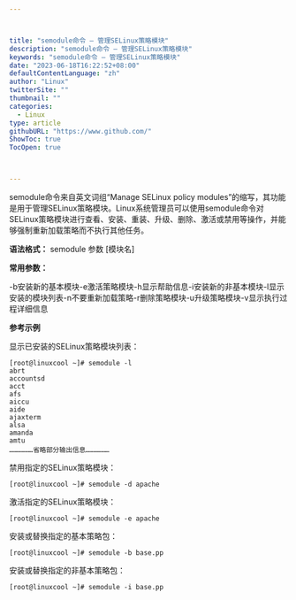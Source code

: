 ```yaml
---



title: "semodule命令 – 管理SELinux策略模块"
description: "semodule命令 – 管理SELinux策略模块"
keywords: "semodule命令 – 管理SELinux策略模块"
date: "2023-06-18T16:22:52+08:00"
defaultContentLanguage: "zh"
author: "Linux"
twitterSite: ""
thumbnail: ""
categories:
  - Linux
type: article
githubURL: "https://www.github.com/"
ShowToc: true
TocOpen: true



---
```


semodule命令来自英文词组“Manage SELinux policy modules”的缩写，其功能是用于管理SELinux策略模块。Linux系统管理员可以使用semodule命令对SELinux策略模块进行查看、安装、重装、升级、删除、激活或禁用等操作，并能够强制重新加载策略而不执行其他任务。

**语法格式：** semodule 参数 [模块名]

**常用参数：**

-b安装新的基本模块-e激活策略模块-h显示帮助信息-i安装新的非基本模块-l显示安装的模块列表-n不要重新加载策略-r删除策略模块-u升级策略模块-v显示执行过程详细信息

**参考示例**

显示已安装的SELinux策略模块列表：

```
[root@linuxcool ~]# semodule -l
abrt
accountsd
acct
afs
aiccu
aide
ajaxterm
alsa
amanda
amtu
………………省略部分输出信息………………
```

禁用指定的SELinux策略模块：

```
[root@linuxcool ~]# semodule -d apache
```

激活指定的SELinux策略模块：

```
[root@linuxcool ~]# semodule -e apache
```

安装或替换指定的基本策略包：

```
[root@linuxcool ~]# semodule -b base.pp
```

安装或替换指定的非基本策略包：

```
[root@linuxcool ~]# semodule -i base.pp
```